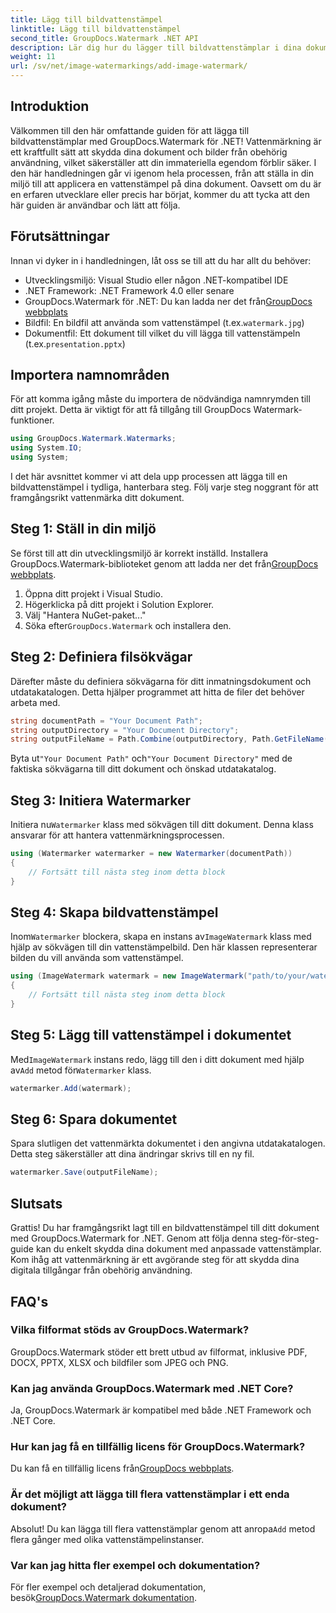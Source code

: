 ```yaml
---
title: Lägg till bildvattenstämpel
linktitle: Lägg till bildvattenstämpel
second_title: GroupDocs.Watermark .NET API
description: Lär dig hur du lägger till bildvattenstämplar i dina dokument med hjälp av GroupDocs.Watermark for .NET med vår detaljerade, steg-för-steg handledning.
weight: 11
url: /sv/net/image-watermarkings/add-image-watermark/
---
```

## Introduktion
Välkommen till den här omfattande guiden för att lägga till bildvattenstämplar med GroupDocs.Watermark för .NET! Vattenmärkning är ett kraftfullt sätt att skydda dina dokument och bilder från obehörig användning, vilket säkerställer att din immateriella egendom förblir säker. I den här handledningen går vi igenom hela processen, från att ställa in din miljö till att applicera en vattenstämpel på dina dokument. Oavsett om du är en erfaren utvecklare eller precis har börjat, kommer du att tycka att den här guiden är användbar och lätt att följa.
## Förutsättningar
Innan vi dyker in i handledningen, låt oss se till att du har allt du behöver:
- Utvecklingsmiljö: Visual Studio eller någon .NET-kompatibel IDE
- .NET Framework: .NET Framework 4.0 eller senare
-  GroupDocs.Watermark för .NET: Du kan ladda ner det från[GroupDocs webbplats](https://releases.groupdocs.com/Watermark/net/)
-  Bildfil: En bildfil att använda som vattenstämpel (t.ex.`watermark.jpg`)
- Dokumentfil: Ett dokument till vilket du vill lägga till vattenstämpeln (t.ex.`presentation.pptx`)
## Importera namnområden
För att komma igång måste du importera de nödvändiga namnrymden till ditt projekt. Detta är viktigt för att få tillgång till GroupDocs Watermark-funktioner.
```csharp
using GroupDocs.Watermark.Watermarks;
using System.IO;
using System;
```
I det här avsnittet kommer vi att dela upp processen att lägga till en bildvattenstämpel i tydliga, hanterbara steg. Följ varje steg noggrant för att framgångsrikt vattenmärka ditt dokument.
## Steg 1: Ställ in din miljö
 Se först till att din utvecklingsmiljö är korrekt inställd. Installera GroupDocs.Watermark-biblioteket genom att ladda ner det från[GroupDocs webbplats](https://releases.groupdocs.com/Watermark/net/).
1. Öppna ditt projekt i Visual Studio.
2. Högerklicka på ditt projekt i Solution Explorer.
3. Välj "Hantera NuGet-paket..."
4.  Söka efter`GroupDocs.Watermark` och installera den.
## Steg 2: Definiera filsökvägar
Därefter måste du definiera sökvägarna för ditt inmatningsdokument och utdatakatalogen. Detta hjälper programmet att hitta de filer det behöver arbeta med.
```csharp
string documentPath = "Your Document Path";
string outputDirectory = "Your Document Directory";
string outputFileName = Path.Combine(outputDirectory, Path.GetFileName(documentPath));
```
 Byta ut`"Your Document Path"` och`"Your Document Directory"` med de faktiska sökvägarna till ditt dokument och önskad utdatakatalog.
## Steg 3: Initiera Watermarker
Initiera nu`Watermarker` klass med sökvägen till ditt dokument. Denna klass ansvarar för att hantera vattenmärkningsprocessen.
```csharp
using (Watermarker watermarker = new Watermarker(documentPath))
{
    // Fortsätt till nästa steg inom detta block
}
```
## Steg 4: Skapa bildvattenstämpel
 Inom`Watermarker` blockera, skapa en instans av`ImageWatermark` klass med hjälp av sökvägen till din vattenstämpelbild. Den här klassen representerar bilden du vill använda som vattenstämpel.
```csharp
using (ImageWatermark watermark = new ImageWatermark("path/to/your/watermark.jpg"))
{
    // Fortsätt till nästa steg inom detta block
}
```
## Steg 5: Lägg till vattenstämpel i dokumentet
 Med`ImageWatermark` instans redo, lägg till den i ditt dokument med hjälp av`Add` metod för`Watermarker` klass.
```csharp
watermarker.Add(watermark);
```
## Steg 6: Spara dokumentet
Spara slutligen det vattenmärkta dokumentet i den angivna utdatakatalogen. Detta steg säkerställer att dina ändringar skrivs till en ny fil.
```csharp
watermarker.Save(outputFileName);
```
## Slutsats
Grattis! Du har framgångsrikt lagt till en bildvattenstämpel till ditt dokument med GroupDocs.Watermark for .NET. Genom att följa denna steg-för-steg-guide kan du enkelt skydda dina dokument med anpassade vattenstämplar. Kom ihåg att vattenmärkning är ett avgörande steg för att skydda dina digitala tillgångar från obehörig användning.

## FAQ's
### Vilka filformat stöds av GroupDocs.Watermark?
GroupDocs.Watermark stöder ett brett utbud av filformat, inklusive PDF, DOCX, PPTX, XLSX och bildfiler som JPEG och PNG.
### Kan jag använda GroupDocs.Watermark med .NET Core?
Ja, GroupDocs.Watermark är kompatibel med både .NET Framework och .NET Core.
### Hur kan jag få en tillfällig licens för GroupDocs.Watermark?
 Du kan få en tillfällig licens från[GroupDocs webbplats](https://purchase.groupdocs.com/temporary-license/).
### Är det möjligt att lägga till flera vattenstämplar i ett enda dokument?
 Absolut! Du kan lägga till flera vattenstämplar genom att anropa`Add` metod flera gånger med olika vattenstämpelinstanser.
### Var kan jag hitta fler exempel och dokumentation?
 För fler exempel och detaljerad dokumentation, besök[GroupDocs.Watermark dokumentation](https://tutorials.groupdocs.com/Watermark/net/).